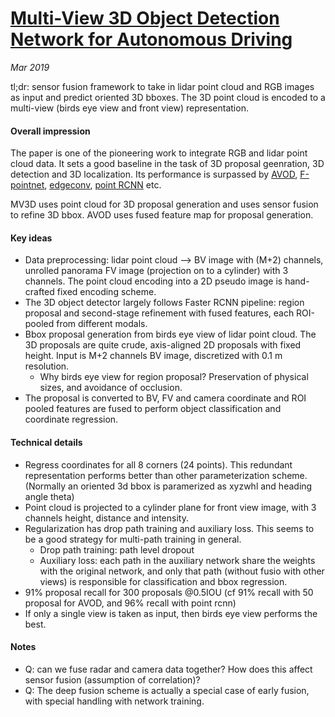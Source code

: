 # [Multi-View 3D Object Detection Network for Autonomous Driving](https://arxiv.org/abs/1611.07759)

_Mar 2019_

tl;dr: sensor fusion framework to take in lidar point cloud and RGB images as input and predict oriented 3D bboxes. The 3D point cloud is encoded to a multi-view (birds eye view and front view) representation.

#### Overall impression
The paper is one of the pioneering work to integrate RGB and lidar point cloud data. It sets a good baseline in the task of 3D proposal geenration, 3D detection and 3D localization. Its performance is surpassed by [AVOD](avod.md), [F-pointnet](frustum_pointnet.md), [edgeconv](edgeconv.md), [point RCNN](point_rcnn.md) etc.

MV3D uses point cloud for 3D proposal generation and uses sensor fusion to refine 3D bbox. AVOD uses fused feature map for proposal generation.

#### Key ideas
- Data preprocessing: lidar point cloud --> BV image with (M+2) channels, unrolled panorama FV image (projection on to a cylinder) with 3 channels. The point cloud encoding into a 2D pseudo image is hand-crafted fixed encoding scheme.
- The 3D object detector largely follows Faster RCNN pipeline: region proposal and second-stage refinement with fused features, each ROI-pooled from different modals.
- Bbox proposal generation from birds eye view of lidar point cloud. The 3D proposals are quite crude, axis-aligned 2D proposals with fixed height. Input is M+2 channels BV image, discretized with 0.1 m resolution.
	- Why birds eye view for region proposal? Preservation of physical sizes, and avoidance of occlusion.
- The proposal is converted to BV, FV and camera coordinate and ROI pooled features are fused to perform object classification and coordinate regression.


#### Technical details
- Regress coordinates for all 8 corners (24 points). This redundant representation performs better than other parameterization scheme. (Normally an oriented 3d bbox is paramerized as xyzwhl and heading angle theta)
- Point cloud is projected to a cylinder plane for front view image, with 3 channels height, distance and intensity.
- Regularization has drop path training and auxiliary loss. This seems to be a good strategy for multi-path training in general.
	- Drop path training: path level dropout
	- Auxiliary loss: each path in the auxiliary network share the weights with the original network, and only that path (without fusio with other views) is responsible for classification and bbox regression.
- 91% proposal recall for 300 proposals @0.5IOU (cf 91% recall with 50 proposal for AVOD, and 96% recall with point rcnn)
- If only a single view is taken as input, then birds eye view performs the best. 


#### Notes
- Q: can we fuse radar and camera data together? How does this affect sensor fusion (assumption of correlation)?
- Q: The deep fusion scheme is actually a special case of early fusion, with special handling with network training.

